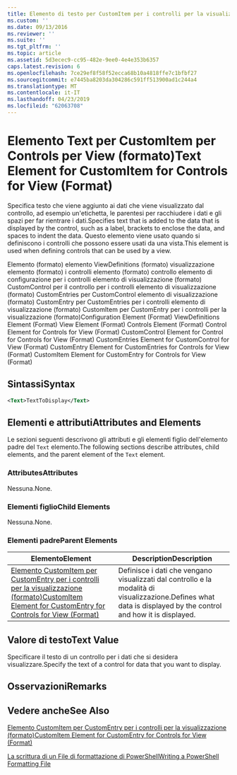 ```yaml
---
title: Elemento di testo per CustomItem per i controlli per la visualizzazione (formato) | Microsoft Docs
ms.custom: ''
ms.date: 09/13/2016
ms.reviewer: ''
ms.suite: ''
ms.tgt_pltfrm: ''
ms.topic: article
ms.assetid: 5d3ecec9-cc95-482e-9ee0-4e4e353b6357
caps.latest.revision: 6
ms.openlocfilehash: 7ce29ef8f58f52ecca68b10a4818ffe7c1bfbf27
ms.sourcegitcommit: e7445ba8203da304286c591ff513900ad1c244a4
ms.translationtype: MT
ms.contentlocale: it-IT
ms.lasthandoff: 04/23/2019
ms.locfileid: "62063708"
---
```

# <a name="text-element-for-customitem-for-controls-for-view-format"></a><span data-ttu-id="5cad6-102">Elemento Text per CustomItem per Controls per View (formato)</span><span class="sxs-lookup"><span data-stu-id="5cad6-102">Text Element for CustomItem for Controls for View (Format)</span></span>

<span data-ttu-id="5cad6-103">Specifica testo che viene aggiunto ai dati che viene visualizzato dal controllo, ad esempio un'etichetta, le parentesi per racchiudere i dati e gli spazi per far rientrare i dati.</span><span class="sxs-lookup"><span data-stu-id="5cad6-103">Specifies text that is added to the data that is displayed by the control, such as a label, brackets to enclose the data, and spaces to indent the data.</span></span> <span data-ttu-id="5cad6-104">Questo elemento viene usato quando si definiscono i controlli che possono essere usati da una vista.</span><span class="sxs-lookup"><span data-stu-id="5cad6-104">This element is used when defining controls that can be used by a view.</span></span>

<span data-ttu-id="5cad6-105">Elemento (formato) elemento ViewDefinitions (formato) visualizzazione elemento (formato) i controlli elemento (formato) controllo elemento di configurazione per i controlli elemento di visualizzazione (formato) CustomControl per il controllo per i controlli elemento di visualizzazione (formato) CustomEntries per CustomControl elemento di visualizzazione (formato) CustomEntry per CustomEntries per i controlli elemento di visualizzazione (formato) CustomItem per CustomEntry per i controlli per la visualizzazione (formato)</span><span class="sxs-lookup"><span data-stu-id="5cad6-105">Configuration Element (Format) ViewDefinitions Element (Format) View Element (Format) Controls Element (Format) Control Element for Controls for View (Format) CustomControl Element for Control for Controls for View (Format) CustomEntries Element for CustomControl for View (Format) CustomEntry Element for CustomEntries for Controls for View (Format) CustomItem Element for CustomEntry for Controls for View (Format)</span></span>

## <a name="syntax"></a><span data-ttu-id="5cad6-106">Sintassi</span><span class="sxs-lookup"><span data-stu-id="5cad6-106">Syntax</span></span>

```xml
<Text>TextToDisplay</Text>
```

## <a name="attributes-and-elements"></a><span data-ttu-id="5cad6-107">Elementi e attributi</span><span class="sxs-lookup"><span data-stu-id="5cad6-107">Attributes and Elements</span></span>

<span data-ttu-id="5cad6-108">Le sezioni seguenti descrivono gli attributi e gli elementi figlio dell'elemento padre del `Text` elemento.</span><span class="sxs-lookup"><span data-stu-id="5cad6-108">The following sections describe attributes, child elements, and the parent element of the `Text` element.</span></span>

### <a name="attributes"></a><span data-ttu-id="5cad6-109">Attributes</span><span class="sxs-lookup"><span data-stu-id="5cad6-109">Attributes</span></span>

<span data-ttu-id="5cad6-110">Nessuna.</span><span class="sxs-lookup"><span data-stu-id="5cad6-110">None.</span></span>

### <a name="child-elements"></a><span data-ttu-id="5cad6-111">Elementi figlio</span><span class="sxs-lookup"><span data-stu-id="5cad6-111">Child Elements</span></span>

<span data-ttu-id="5cad6-112">Nessuna.</span><span class="sxs-lookup"><span data-stu-id="5cad6-112">None.</span></span>

### <a name="parent-elements"></a><span data-ttu-id="5cad6-113">Elementi padre</span><span class="sxs-lookup"><span data-stu-id="5cad6-113">Parent Elements</span></span>

|<span data-ttu-id="5cad6-114">Elemento</span><span class="sxs-lookup"><span data-stu-id="5cad6-114">Element</span></span>|<span data-ttu-id="5cad6-115">Description</span><span class="sxs-lookup"><span data-stu-id="5cad6-115">Description</span></span>|
|-------------|-----------------|
|[<span data-ttu-id="5cad6-116">Elemento CustomItem per CustomEntry per i controlli per la visualizzazione (formato)</span><span class="sxs-lookup"><span data-stu-id="5cad6-116">CustomItem Element for CustomEntry for Controls for View (Format)</span></span>](./customitem-element-for-customentry-for-controls-for-view-format.md)|<span data-ttu-id="5cad6-117">Definisce i dati che vengano visualizzati dal controllo e la modalità di visualizzazione.</span><span class="sxs-lookup"><span data-stu-id="5cad6-117">Defines what data is displayed by the control and how it is displayed.</span></span>|

## <a name="text-value"></a><span data-ttu-id="5cad6-118">Valore di testo</span><span class="sxs-lookup"><span data-stu-id="5cad6-118">Text Value</span></span>

<span data-ttu-id="5cad6-119">Specificare il testo di un controllo per i dati che si desidera visualizzare.</span><span class="sxs-lookup"><span data-stu-id="5cad6-119">Specify the text of a control for data that you want to display.</span></span>

## <a name="remarks"></a><span data-ttu-id="5cad6-120">Osservazioni</span><span class="sxs-lookup"><span data-stu-id="5cad6-120">Remarks</span></span>

## <a name="see-also"></a><span data-ttu-id="5cad6-121">Vedere anche</span><span class="sxs-lookup"><span data-stu-id="5cad6-121">See Also</span></span>

[<span data-ttu-id="5cad6-122">Elemento CustomItem per CustomEntry per i controlli per la visualizzazione (formato)</span><span class="sxs-lookup"><span data-stu-id="5cad6-122">CustomItem Element for CustomEntry for Controls for View (Format)</span></span>](./customitem-element-for-customentry-for-controls-for-view-format.md)

[<span data-ttu-id="5cad6-123">La scrittura di un File di formattazione di PowerShell</span><span class="sxs-lookup"><span data-stu-id="5cad6-123">Writing a PowerShell Formatting File</span></span>](./writing-a-powershell-formatting-file.md)
